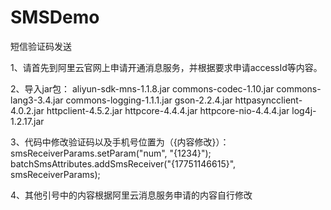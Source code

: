 # SMSDemo
短信验证码发送

  1、请首先到阿里云官网上申请开通消息服务，并根据要求申请accessId等内容。
  
  2、导入jar包：
      aliyun-sdk-mns-1.1.8.jar
      commons-codec-1.10.jar
      commons-lang3-3.4.jar
      commons-logging-1.1.1.jar
      gson-2.2.4.jar
      httpasyncclient-4.0.2.jar
      httpclient-4.5.2.jar
      httpcore-4.4.4.jar
      httpcore-nio-4.4.4.jar
      log4j-1.2.17.jar
      
  3、代码中修改验证码以及手机号位置为（{内容修改}）：
      smsReceiverParams.setParam("num", "{1234}");
      batchSmsAttributes.addSmsReceiver("{17751146615}", smsReceiverParams);
      
  4、其他引号中的内容根据阿里云消息服务申请的内容自行修改
